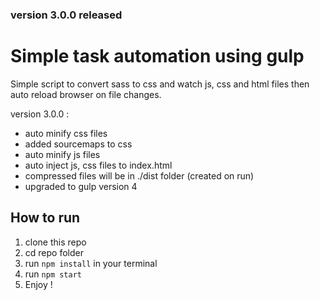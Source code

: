 ### version 3.0.0 released

# Simple task automation using gulp
Simple script to convert sass to css and watch js, css and html files then auto reload browser on file changes.

version 3.0.0 :
- auto minify css files
- added sourcemaps to css
- auto minify js files
- auto inject js, css files to index.html
- compressed files will be in ./dist folder (created on run)
- upgraded to gulp version 4

## How to run
1. clone this repo
2. cd repo folder
3. run `npm install` in your terminal
4. run `npm start`
5. Enjoy !
